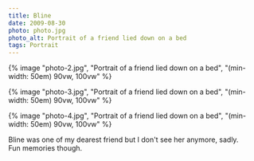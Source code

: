 ```yaml
---
title: Bline
date: 2009-08-30
photo: photo.jpg
photo_alt: Portrait of a friend lied down on a bed
tags: Portrait
---
```


{% image "photo-2.jpg", "Portrait of a friend lied down on a bed", "(min-width: 50em) 90vw, 100vw" %}

{% image "photo-3.jpg", "Portrait of a friend lied down on a bed", "(min-width: 50em) 90vw, 100vw" %}

{% image "photo-4.jpg", "Portrait of a friend lied down on a bed", "(min-width: 50em) 90vw, 100vw" %}

Bline was one of my dearest friend but I don't see her anymore, sadly.\
Fun memories though.
